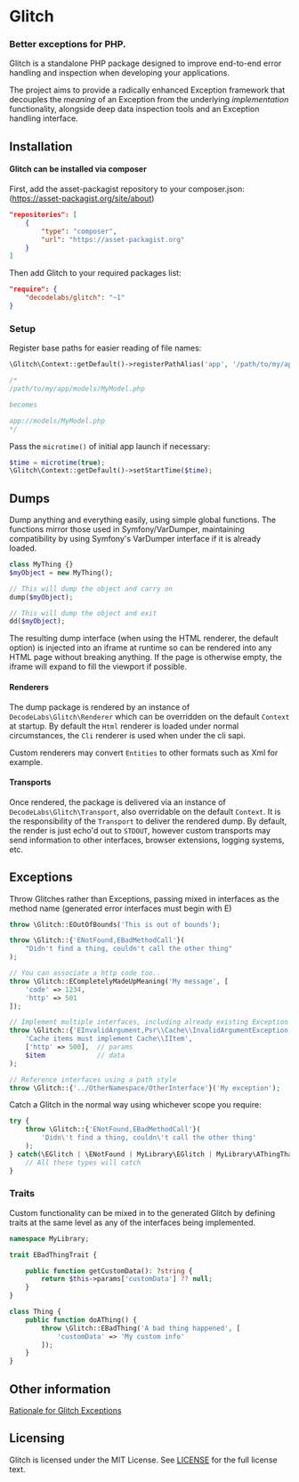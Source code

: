 # Glitch
### Better exceptions for PHP.

Glitch is a standalone PHP package designed to improve end-to-end error handling and inspection when developing your applications.

The project aims to provide a radically enhanced Exception framework that decouples the _meaning_ of an Exception from the underlying _implementation_ functionality, alongside deep data inspection tools and an Exception handling interface.


## Installation
#### Glitch can be installed via composer

First, add the asset-packagist repository to your composer.json: (https://asset-packagist.org/site/about)

```json
"repositories": [
    {
        "type": "composer",
        "url": "https://asset-packagist.org"
    }
]
```

Then add Glitch to your required packages list:

```json
"require": {
    "decodelabs/glitch": "~1"
}
```


### Setup
Register base paths for easier reading of file names:

```php
\Glitch\Context::getDefault()->registerPathAlias('app', '/path/to/my/app');

/*
/path/to/my/app/models/MyModel.php

becomes

app://models/MyModel.php
*/
```

Pass the <code>microtime()</code> of initial app launch if necessary:

```php
$time = microtime(true);
\Glitch\Context::getDefault()->setStartTime($time);
```


## Dumps
Dump anything and everything easily, using simple global functions.
The functions mirror those used in Symfony/VarDumper, maintaining compatibility by using Symfony's VarDumper interface if it is already loaded.

```php
class MyThing {}
$myObject = new MyThing();

// This will dump the object and carry on
dump($myObject);

// This will dump the object and exit
dd($myObject);
```

The resulting dump interface (when using the HTML renderer, the default option) is injected into an iframe at runtime so can be rendered into any HTML page without breaking anything. If the page is otherwise empty, the iframe will expand to fill the viewport if possible.

#### Renderers
The dump package is rendered by an instance of <code>DecodeLabs\Glitch\Renderer</code> which can be overridden on the default <code>Context</code> at startup. By default the <code>Html</code> renderer is loaded under normal circumstances, the <code>Cli</code> renderer is used when under the cli sapi.

Custom renderers may convert <code>Entities</code> to other formats such as Xml for example.

#### Transports
Once rendered, the package is delivered via an instance of <code>DecodeLabs\Glitch\Transport</code>, also overridable on the default <code>Context</code>. It is the responsibility of the <code>Transport</code> to deliver the rendered dump. By default, the render is just echo'd out to <code>STDOUT</code>, however custom transports may send information to other interfaces, browser extensions, logging systems, etc.


## Exceptions
Throw Glitches rather than Exceptions, passing mixed in interfaces as the method name (generated error interfaces must begin with E)

```php
throw \Glitch::EOutOfBounds('This is out of bounds');

throw \Glitch::{'ENotFound,EBadMethodCall'}(
    "Didn't find a thing, couldn't call the other thing"
);

// You can associate a http code too..
throw \Glitch::ECompletelyMadeUpMeaning('My message', [
    'code' => 1234,
    'http' => 501
]);

// Implement multiple interfaces, including already existing Exception interfaces
throw \Glitch::{'EInvalidArgument,Psr\\Cache\\InvalidArgumentException'}(
    'Cache items must implement Cache\\IItem',
    ['http' => 500],  // params
    $item             // data
);

// Reference interfaces using a path style
throw \Glitch::{'../OtherNamespace/OtherInterface'}('My exception');
```

Catch a Glitch in the normal way using whichever scope you require:

```php
try {
    throw \Glitch::{'ENotFound,EBadMethodCall'}(
        'Didn\'t find a thing, couldn\'t call the other thing'
    );
} catch(\EGlitch | \ENotFound | MyLibrary\EGlitch | MyLibrary\AThingThatDoesStuff\EBadMethodCall $e) {
    // All these types will catch
}
```


### Traits

Custom functionality can be mixed in to the generated Glitch by defining traits at the same level as any of the interfaces being implemented.

```php
namespace MyLibrary;

trait EBadThingTrait {

    public function getCustomData(): ?string {
        return $this->params['customData'] ?? null;
    }
}

class Thing {
    public function doAThing() {
        throw \Glitch::EBadThing('A bad thing happened', [
            'customData' => 'My custom info'
        ]);
    }
}
```



## Other information
[Rationale for Glitch Exceptions](docs/Rationale.md)


## Licensing
Glitch is licensed under the MIT License. See [LICENSE](https://github.com/decodelabs/glitch/blob/master/LICENSE) for the full license text.
